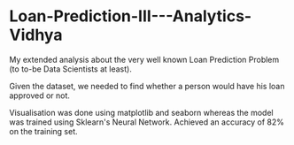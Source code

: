 # Loan-Prediction-III---Analytics-Vidhya
My extended analysis about the very well known Loan Prediction Problem (to to-be Data Scientists at least).

Given the dataset, we needed to find whether a person would have his loan approved or not.

Visualisation was done using matplotlib and seaborn whereas the model was trained using Sklearn's Neural Network. Achieved an accuracy of
82% on the training set.
